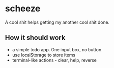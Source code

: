 scheeze
=======

A cool shit helps getting my another cool shit done.

## How it should work ##
* a simple todo app. One input box, no button.
* use localStorage to store items
* terminal-like actions - clear, help, reverse
